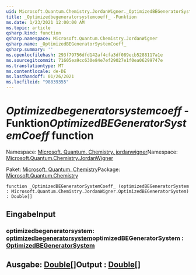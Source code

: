 ```yaml
---
uid: Microsoft.Quantum.Chemistry.JordanWigner._OptimizedBEGeneratorSystemCoeff_
title: _Optimizedbegeneratorsystemcoeff_ -Funktion
ms.date: 1/23/2021 12:00:00 AM
ms.topic: article
qsharp.kind: function
qsharp.namespace: Microsoft.Quantum.Chemistry.JordanWigner
qsharp.name: _OptimizedBEGeneratorSystemCoeff_
qsharp.summary: ''
ms.openlocfilehash: 293f79756dfd142af4cfa3df089ecb5288117a1e
ms.sourcegitcommit: 71605ea9cc630e84e7ef29027e1f0ea06299747e
ms.translationtype: MT
ms.contentlocale: de-DE
ms.lasthandoff: 01/26/2021
ms.locfileid: "98839355"
---
```

# <a name="_optimizedbegeneratorsystemcoeff_-function"></a><span data-ttu-id="053b9-102">_Optimizedbegeneratorsystemcoeff_ -Funktion</span><span class="sxs-lookup"><span data-stu-id="053b9-102">_OptimizedBEGeneratorSystemCoeff_ function</span></span>

<span data-ttu-id="053b9-103">Namespace: [Microsoft. Quantum. Chemistry. jordanwigner](xref:Microsoft.Quantum.Chemistry.JordanWigner)</span><span class="sxs-lookup"><span data-stu-id="053b9-103">Namespace: [Microsoft.Quantum.Chemistry.JordanWigner](xref:Microsoft.Quantum.Chemistry.JordanWigner)</span></span>

<span data-ttu-id="053b9-104">Paket: [Microsoft. Quantum. Chemistry](https://nuget.org/packages/Microsoft.Quantum.Chemistry)</span><span class="sxs-lookup"><span data-stu-id="053b9-104">Package: [Microsoft.Quantum.Chemistry](https://nuget.org/packages/Microsoft.Quantum.Chemistry)</span></span>




```qsharp
function _OptimizedBEGeneratorSystemCoeff_ (optimizedBEGeneratorSystem : Microsoft.Quantum.Chemistry.JordanWigner.OptimizedBEGeneratorSystem) : Double[]
```


## <a name="input"></a><span data-ttu-id="053b9-105">Eingabe</span><span class="sxs-lookup"><span data-stu-id="053b9-105">Input</span></span>

### <a name="optimizedbegeneratorsystem--optimizedbegeneratorsystem"></a><span data-ttu-id="053b9-106">optimizedbegeneratorsystem: [optimizedbegeneratorsystem](xref:Microsoft.Quantum.Chemistry.JordanWigner.OptimizedBEGeneratorSystem)</span><span class="sxs-lookup"><span data-stu-id="053b9-106">optimizedBEGeneratorSystem : [OptimizedBEGeneratorSystem](xref:Microsoft.Quantum.Chemistry.JordanWigner.OptimizedBEGeneratorSystem)</span></span>





## <a name="output--double"></a><span data-ttu-id="053b9-107">Ausgabe: [Double](xref:microsoft.quantum.lang-ref.double)[]</span><span class="sxs-lookup"><span data-stu-id="053b9-107">Output : [Double](xref:microsoft.quantum.lang-ref.double)[]</span></span>

